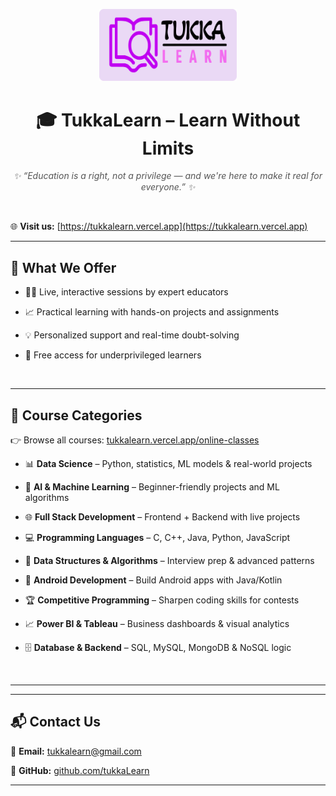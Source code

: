 <p align="center">
  <img src="https://raw.githubusercontent.com/itzDM/publicAssets/refs/heads/main/opengraph-image.png" alt="TukkaLearn Logo" width="220"/>
</p>

<h1 align="center">🎓 TukkaLearn – Learn Without Limits</h1>

<p align="center" style="font-style: italic; color: #555;">
✨ “Education is a right, not a privilege — and we're here to make it real for everyone.” ✨
</p>

<br/>

🌐 **Visit us:** [https://tukkalearn.vercel.app](https://tukkalearn.vercel.app)

---

## 🌟 What We Offer

- 🧑‍🏫 Live, interactive sessions by expert educators

- 📈 Practical learning with hands-on projects and assignments

- 💡 Personalized support and real-time doubt-solving

- 🤝 Free access for underprivileged learners

<br/>

---

## 📂 Course Categories

👉 Browse all courses: [tukkalearn.vercel.app/online-classes](https://tukkalearn.vercel.app/online-classes)

- 📊 **Data Science** – Python, statistics, ML models & real-world projects

- 🤖 **AI & Machine Learning** – Beginner-friendly projects and ML algorithms

- 🌐 **Full Stack Development** – Frontend + Backend with live projects

- 💻 **Programming Languages** – C, C++, Java, Python, JavaScript

- 🧠 **Data Structures & Algorithms** – Interview prep & advanced patterns

- 📱 **Android Development** – Build Android apps with Java/Kotlin

- 🏆 **Competitive Programming** – Sharpen coding skills for contests

- 📈 **Power BI & Tableau** – Business dashboards & visual analytics

- 🗄️ **Database & Backend** – SQL, MySQL, MongoDB & NoSQL logic

<br/>

---

---

## 📬 Contact Us

📧 **Email:** tukkalearn@gmail.com

🔗 **GitHub:** [github.com/tukkaLearn](https://github.com/tukkaLearn)

---
